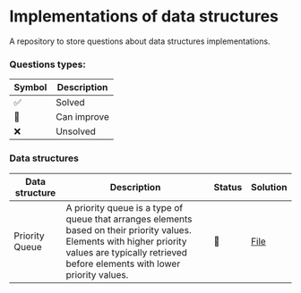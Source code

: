 # Implementations of data structures

A repository to store questions about data structures implementations.


### Questions types:

| Symbol              | Description |
|---------------------|-------------|
| :white_check_mark:  | Solved      |
| :construction:      | Can improve |
| :x:                 | Unsolved    |

### Data structures

| Data structure | Description                                                                                                                                                                                         | Status         | Solution                                                                                            |
|----------------|-----------------------------------------------------------------------------------------------------------------------------------------------------------------------------------------------------|----------------|-----------------------------------------------------------------------------------------------------|
| Priority Queue | A priority queue is a type of queue that arranges elements based on their priority values. Elements with higher priority values are typically retrieved before elements with lower priority values. | :construction: | [File](https://github.com/johnazedo/interview-questions/blob/golang/datastructures/priority_queue.go) |
